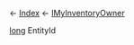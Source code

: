 ← [Index](Api-Index) ← [IMyInventoryOwner](VRage.Game.ModAPI.Ingame.IMyInventoryOwner)

[long](System.Int64) EntityId
